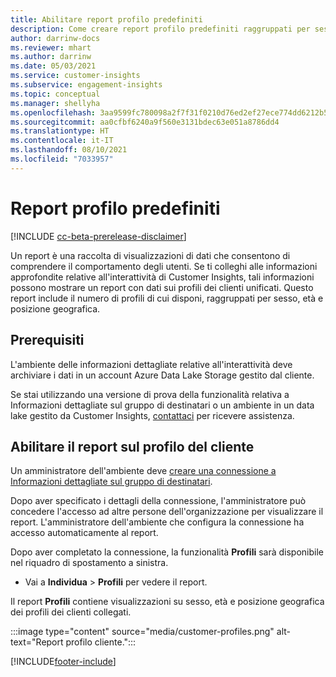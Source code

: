 ```yaml
---
title: Abilitare report profilo predefiniti
description: Come creare report profilo predefiniti raggruppati per sesso, età e paese o area di origine.
author: darrinw-docs
ms.reviewer: mhart
ms.author: darrinw
ms.date: 05/03/2021
ms.service: customer-insights
ms.subservice: engagement-insights
ms.topic: conceptual
ms.manager: shellyha
ms.openlocfilehash: 3aa9599fc780098a2f7f31f0210d76ed2ef27ece774dd6212b5cb2a599ad537e
ms.sourcegitcommit: aa0cfbf6240a9f560e3131bdec63e051a8786dd4
ms.translationtype: HT
ms.contentlocale: it-IT
ms.lasthandoff: 08/10/2021
ms.locfileid: "7033957"
---
```

# <a name="out-of-box-profile-reports"></a>Report profilo predefiniti

[!INCLUDE [cc-beta-prerelease-disclaimer](includes/cc-beta-prerelease-disclaimer.md)]

Un report è una raccolta di visualizzazioni di dati che consentono di comprendere il comportamento degli utenti. Se ti colleghi alle informazioni approfondite relative all'interattività di Customer Insights, tali informazioni possono mostrare un report con dati sui profili dei clienti unificati. Questo report include il numero di profili di cui disponi, raggruppati per sesso, età e posizione geografica.

## <a name="prerequisites"></a>Prerequisiti

L'ambiente delle informazioni dettagliate relative all'interattività deve archiviare i dati in un account Azure Data Lake Storage gestito dal cliente.

Se stai utilizzando una versione di prova della funzionalità relativa a Informazioni dettagliate sul gruppo di destinatari o un ambiente in un data lake gestito da Customer Insights, [contattaci](https://go.microsoft.com/fwlink/?linkid=2145734) per ricevere assistenza.  


## <a name="enable-the-customer-profile-report"></a>Abilitare il report sul profilo del cliente

Un amministratore dell'ambiente deve [creare una connessione a Informazioni dettagliate sul gruppo di destinatari](configure-connections.md).

Dopo aver specificato i dettagli della connessione, l'amministratore può concedere l'accesso ad altre persone dell'organizzazione per visualizzare il report. L'amministratore dell'ambiente che configura la connessione ha accesso automaticamente al report. 

Dopo aver completato la connessione, la funzionalità **Profili** sarà disponibile nel riquadro di spostamento a sinistra. 

- Vai a **Individua** > **Profili** per vedere il report.

Il report **Profili** contiene visualizzazioni su sesso, età e posizione geografica dei profili dei clienti collegati.

:::image type="content" source="media/customer-profiles.png" alt-text="Report profilo cliente.":::

[!INCLUDE[footer-include](../includes/footer-banner.md)]